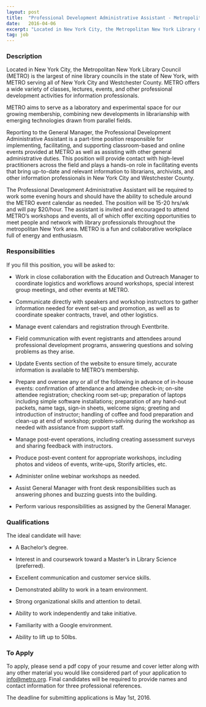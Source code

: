 ```yaml
---
layout: post
title:  "Professional Development Administrative Assistant - Metropolitan New York Library Council"
date:   2016-04-06
excerpt: "Located in New York City, the Metropolitan New York Library Council (METRO) is the largest of nine library councils in the state of New York, with METRO serving all of New York City and Westchester County. METRO offers a wide variety of classes, lectures, events, and other professional development activities..."
tag: job
---
```


### Description   

Located in New York City, the Metropolitan New York Library Council (METRO) is the largest of nine library councils in the state of New York, with METRO serving all of New York City and Westchester County. METRO offers a wide variety of classes, lectures, events, and other professional development activities for information professionals.

METRO aims to serve as a laboratory and experimental space for our growing membership, combining new developments in librarianship with emerging technologies drawn from parallel fields.

Reporting to the General Manager, the Professional Development Administrative Assistant is a part-time position responsible for implementing, facilitating, and supporting classroom-based and online events provided at METRO as well as assisting with other general administrative duties. This position will provide contact with high-level practitioners across the field and plays a hands-on role in facilitating events that bring up-to-date and relevant information to librarians, archivists, and other information professionals in New York City and Westchester County.

The Professional Development Administrative Assistant will be required to work some evening hours and should have the ability to schedule around the METRO event calendar as needed. The position will be 15-20 hrs/wk and will pay $20/hour. The assistant is invited and encouraged to attend METRO’s workshops and events, all of which offer exciting opportunities to meet people and network with library professionals throughout the metropolitan New York area. METRO is a fun and collaborative workplace full of energy and enthusiasm.


### Responsibilities   

If you fill this position, you will be asked to:

* Work in close collaboration with the Education and Outreach Manager to coordinate logistics and workflows around workshops, special interest group meetings, and other events at METRO.

* Communicate directly with speakers and workshop instructors to gather information needed for event set-up and promotion, as well as to coordinate speaker contracts, travel, and other logistics.

* Manage event calendars and registration through Eventbrite.

* Field communication with event registrants and attendees around professional development programs, answering questions and solving problems as they arise.

* Update Events section of the website to ensure timely, accurate information is available to METRO’s membership.

* Prepare and oversee any or all of the following in advance of in-house events: confirmation of attendance and attendee check-in; on-site attendee registration; checking room set-up; preparation of laptops including simple software installations; preparation of any hand-out packets, name tags, sign-in sheets, welcome signs; greeting and introduction of instructor; handling of coffee and food preparation and clean-up at end of workshop; problem-solving during the workshop as needed with assistance from support staff.

* Manage post-event operations, including creating assessment surveys and sharing feedback with instructors.

* Produce post-event content for appropriate workshops, including photos and videos of events, write-ups, Storify articles, etc.

* Administer online webinar workshops as needed.

* Assist General Manager with front desk responsibilities such as answering phones and buzzing guests into the building.

* Perform various responsibilities as assigned by the General Manager.



### Qualifications   

The ideal candidate will have:

* A Bachelor’s degree.

* Interest in and coursework toward a Master’s in Library Science (preferred).

* Excellent communication and customer service skills.

* Demonstrated ability to work in a team environment.

* Strong organizational skills and attention to detail.

* Ability to work independently and take initiative.

* Familiarity with a Google environment.

* Ability to lift up to 50lbs.









### To Apply   

To apply, please send a pdf copy of your resume and cover letter along with any other material you would like considered part of your application to info@metro.org. Final candidates will be required to provide names and contact information for three professional references.

The deadline for submitting applications is May 1st, 2016.





